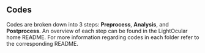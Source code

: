 ## Codes

Codes are broken down into 3 steps: **Preprocess**, **Analysis**, and **Postprocess**. An overview of each step can be found in the LightOcular home README. For more information regarding codes in each folder refer to the corresponding README.
